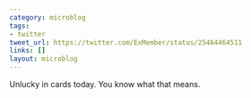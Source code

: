 ```yaml
---
category: microblog
tags:
- twitter
tweet_url: https://twitter.com/ExMember/status/25464464511
links: []
layout: microblog
---
```

Unlucky in cards today. You know what that means.
